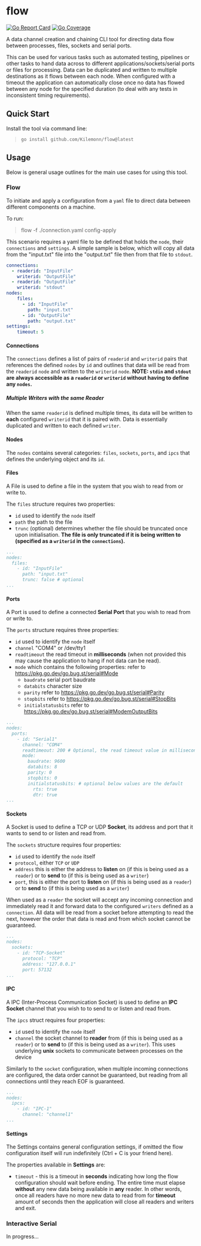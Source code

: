 # flow
<!-- 
Coverage:
  go test -v -coverprofile cover.out ./...
  go tool cover -html cover.out -o cover.html
 -->

[![Go Report Card](https://goreportcard.com/badge/github.com/Kilemonn/flow)](https://goreportcard.com/report/github.com/Kilemonn/flow)
[![Go Coverage](https://github.com/Kilemonn/flow/wiki/coverage.svg)](https://raw.githack.com/wiki/Kilemonn/flow/coverage.html)


A data channel creation and chaining CLI tool for directing data flow between processes, files, sockets and serial ports.

This can be used for various tasks such as automated testing, pipelines or other tasks to hand data across to different applications/sockets/serial ports or files for processing.
Data can be duplicated and written to multiple destinations as it flows between each node. When configured with a timeout the application can automatically close once no data has flowed between any node for the specified duration (to deal with any tests in inconsistent timing requirements).

## Quick Start

Install the tool via command line:

> `go install github.com/Kilemonn/flow@latest`

## Usage

Below is general usage outlines for the main use cases for using this tool.

### Flow

To initiate and apply a configuration from a `yaml` file to direct data between different components on a machine.

To run:
> flow -f ./connection.yaml config-apply

This scenario requires a yaml file to be defined that holds the `node`, their `connections` and `settings`.
A simple sample is below, which will copy all data from the "input.txt" file into the "output.txt" file then from that file to `stdout`.

```yaml
connections:
  - readerid: "InputFile"
    writerid: "OutputFile"
  - readerid: "OutputFile"
    writerid: "stdout"
nodes:
    files:
      - id: "InputFile"
        path: "input.txt"
      - id: "OutputFile"
        path: "output.txt"
settings:
    timeout: 5
```

#### Connections

The `connections` defines a list of pairs of `readerid` and `writerid` pairs that references the defined `nodes` by `id` and outlines that data will be read from the `readerid` `node` and written to the `writerid` `node`.
**NOTE: `stdin` and `stdout` are always accessible as a `readerid` or `writerid` without having to define any `nodes`.**

##### Multiple Writers with the same Reader

When the same `readerid` is defined multiple times, its data will be written to **each** configured `writerid` that it is paired with. Data is essentially duplicated and written to each defined `writer`.

#### Nodes

The `nodes` contains several categories: `files`, `sockets`, `ports`, and `ipcs` that defines the underlying object and its `id`.

#### Files

A File is used to define a file in the system that you wish to read from or write to.

The `files` structure requires two properties:
- `id` used to identify the `node` itself
- `path` the path to the file
- `trunc` (optional) determines whether the file should be truncated once upon initialisation. **The file is only truncated if it is being written to (specified as a `writerid` in the `connections`).**

```yaml
...
nodes:
  files:
    - id: "InputFile"
      path: "input.txt"
      trunc: false # optional
...
```

#### Ports

A Port is used to define a connected **Serial Port** that you wish to read from or write to.

The `ports` structure requires three properties:
- `id` used to identify the `node` itself
- `channel` "COM4" or /dev/tty1
- `readtimeout` the read timeout in **milliseconds** (when not provided this may cause the application to hang if not data can be read).
- `mode` which contains the following properties: refer to https://pkg.go.dev/go.bug.st/serial#Mode
    - `baudrate` serial port baudrate
    - `databits` character size
    - `parity` refer to https://pkg.go.dev/go.bug.st/serial#Parity
    - `stopbits` refer to https://pkg.go.dev/go.bug.st/serial#StopBits
    - `initialstatusbits` refer to https://pkg.go.dev/go.bug.st/serial#ModemOutputBits

```yaml
...
nodes:
  ports:
    - id: "Serial1"
      channel: "COM4"
      readtimeout: 200 # Optional, the read timeout value in milliseconds
      mode:
        baudrate: 9600
        databits: 8
        parity: 0
        stopbits: 0
        initialstatusbits: # optional below values are the default
          rts: true
          dtr: true
...
```

#### Sockets

A Socket is used to define a TCP or UDP **Socket**, its address and port that it wants to send to or listen and read from.

The `sockets` structure requires four properties:
- `id` used to identify the `node` itself
- `protocol`, either `TCP` or `UDP`
- `address` this is either the address to **listen** on (if this is being used as a `reader`) or to **send** to (if this is being used as a `writer`)
- `port`, this is either the port to **listen** on (if this is being used as a `reader`) or to **send** to (if this is being used as a `writer`)

When used as a `reader` the socket will accept any incoming connection and immediately read it and forward data to the configured `writers` defined as a `connection`. All data will be read from a socket before attempting to read the next, however the order that data is read and from which socket cannot be guaranteed.

```yaml
...
nodes:
  sockets:
    - id: "TCP-Socket"
      protocol: "TCP"
      address: "127.0.0.1"
      port: 57132
...
```

#### IPC

A IPC (Inter-Process Communication Socket) is used to define an **IPC Socket** channel that you wish to to send to or listen and read from.

The `ipcs` struct requires four properties:
- `id` used to identify the `node` itself
- `channel` the socket channel to **reader** from (if this is being used as a `reader`) or to **send** to (if this is being used as a `writer`). This uses underlying **unix** sockets to communicate between processes on the device

Similarly to the `socket` configuration, when multiple incoming connections are configured, the data order cannot be guaranteed, but reading from all connections until they reach EOF is guaranteed.

```yaml
...
nodes:
  ipcs:
    - id: "IPC-1"
      channel: "channel1"
...
```

#### Settings

The Settings contains general configuration settings, if omitted the flow configuration itself will run indefinitely (Ctrl + C is your friend here).

The properties available in **Settings** are:
- `timeout` - this is a timeout in **seconds** indicating how long the flow configuration should wait before ending. The entire time must elapse **without** any new data being available in **any** reader. In other words, once all readers have no more new data to read from for **timeout** amount of seconds then the application will close all readers and writers and exit.

### Interactive Serial

In progress...
